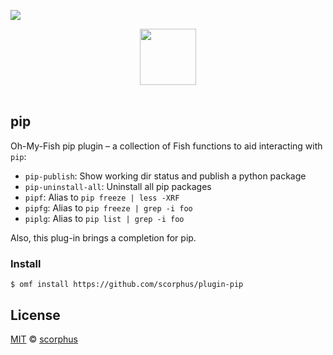 ![](https://img.shields.io/badge/license-MIT-007EC7.svg?style=flat-square)

<div align="center">
    <a href="http://github.com/oh-my-fish/oh-my-fish">
        <img width="90" src="https://cloud.githubusercontent.com/assets/8317250/8510172/f006f0a4-230f-11e5-98b6-5c2e3c87088f.png">
    </a>
</div><br>


## pip

Oh-My-Fish pip plugin – a collection of Fish functions to aid interacting with
`pip`:

- `pip-publish`: Show working dir status and publish a python package
- `pip-uninstall-all`: Uninstall all pip packages
- `pipf`: Alias to `pip freeze | less -XRF`
- `pipfg`: Alias to `pip freeze | grep -i foo`
- `piplg`: Alias to `pip list | grep -i foo`

Also, this plug-in brings a completion for pip.


### Install

```fish
$ omf install https://github.com/scorphus/plugin-pip
```


## License

[MIT](http://opensource.org/licenses/MIT) © [scorphus](https://github.com/scorphus)
